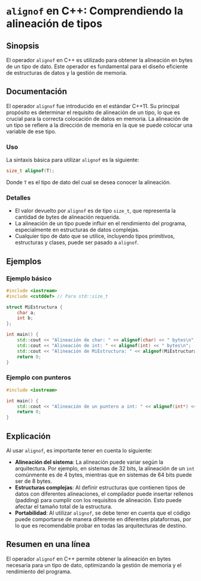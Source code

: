 <!--
Meta Description: # `alignof` en C++: Comprendiendo la alineación de tipos ## Sinopsis El operador `alignof` en C++ es utilizado para obtener la alineación en bytes de ...
Meta Keywords: alineación, alignof, bytes, tipo, que
-->

# `alignof` en C++: Comprendiendo la alineación de tipos

## Sinopsis
El operador `alignof` en C++ es utilizado para obtener la alineación en bytes de un tipo de dato. Este operador es fundamental para el diseño eficiente de estructuras de datos y la gestión de memoria.

## Documentación
El operador `alignof` fue introducido en el estándar C++11. Su principal propósito es determinar el requisito de alineación de un tipo, lo que es crucial para la correcta colocación de datos en memoria. La alineación de un tipo se refiere a la dirección de memoria en la que se puede colocar una variable de ese tipo.

### Uso
La sintaxis básica para utilizar `alignof` es la siguiente:

```cpp
size_t alignof(T);
```

Donde `T` es el tipo de dato del cual se desea conocer la alineación.

### Detalles
- El valor devuelto por `alignof` es de tipo `size_t`, que representa la cantidad de bytes de alineación requerida.
- La alineación de un tipo puede influir en el rendimiento del programa, especialmente en estructuras de datos complejas.
- Cualquier tipo de dato que se utilice, incluyendo tipos primitivos, estructuras y clases, puede ser pasado a `alignof`.

## Ejemplos

### Ejemplo básico
```cpp
#include <iostream>
#include <cstddef> // Para std::size_t

struct MiEstructura {
    char a;
    int b;
};

int main() {
    std::cout << "Alineación de char: " << alignof(char) << " bytes\n";
    std::cout << "Alineación de int: " << alignof(int) << " bytes\n";
    std::cout << "Alineación de MiEstructura: " << alignof(MiEstructura) << " bytes\n";
    return 0;
}
```

### Ejemplo con punteros
```cpp
#include <iostream>

int main() {
    std::cout << "Alineación de un puntero a int: " << alignof(int*) << " bytes\n";
    return 0;
}
```

## Explicación
Al usar `alignof`, es importante tener en cuenta lo siguiente:

- **Alineación del sistema**: La alineación puede variar según la arquitectura. Por ejemplo, en sistemas de 32 bits, la alineación de un `int` comúnmente es de 4 bytes, mientras que en sistemas de 64 bits puede ser de 8 bytes.
- **Estructuras complejas**: Al definir estructuras que contienen tipos de datos con diferentes alineaciones, el compilador puede insertar rellenos (padding) para cumplir con los requisitos de alineación. Esto puede afectar el tamaño total de la estructura.
- **Portabilidad**: Al utilizar `alignof`, se debe tener en cuenta que el código puede comportarse de manera diferente en diferentes plataformas, por lo que es recomendable probar en todas las arquitecturas de destino.

## Resumen en una línea
El operador `alignof` en C++ permite obtener la alineación en bytes necesaria para un tipo de dato, optimizando la gestión de memoria y el rendimiento del programa.